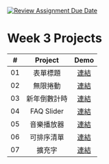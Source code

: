 [![Review Assignment Due Date](https://classroom.github.com/assets/deadline-readme-button-24ddc0f5d75046c5622901739e7c5dd533143b0c8e959d652212380cedb1ea36.svg)](https://classroom.github.com/a/k2L2x6nl)
# Week 3 Projects

|  #  |    Project     | Demo |
| :-: | :------------: | :---: |
| 01  | 表單標題 |[連結](https://husky-001.github.io/m3-week-03-husky-001/form_validator/index.html) |
| 02  | 無限捲動 |[連結](https://husky-001.github.io/m3-week-03-husky-001/Infinite_scroll/index.html) |
| 03  | 新年倒數計時 |[連結](https://husky-001.github.io/m3-week-03-husky-001/new_year_countdown/index.html) |
| 04  | FAQ Slider |[連結](https://husky-001.github.io/m3-week-03-husky-001/faq_slider/index.html) |
| 05  | 音樂播放器 |[連結](https://husky-001.github.io/m3-week-03-husky-001/music_player/index.html) |
| 06  | 可排序清單 |[連結](https://husky-001.github.io/m3-week-03-husky-001/sortable_list/index.html) |
| 07  | 擴充字 | [連結](https://husky-001.github.io/m3-week-03-husky-001/speak_number_guessing/index.html) |